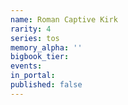 ```yaml
---
name: Roman Captive Kirk
rarity: 4
series: tos
memory_alpha: ''
bigbook_tier:
events:
in_portal:
published: false
---
```

